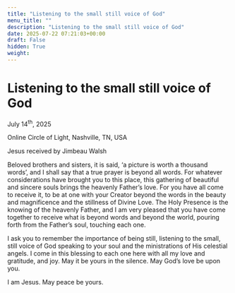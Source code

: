 ```yaml
---
title: "Listening to the small still voice of God"
menu_title: ""
description: "Listening to the small still voice of God"
date: 2025-07-22 07:21:03+00:00
draft: False
hidden: True
weight:
---
```

# Listening to the small still voice of God

July 14<sup>th</sup>, 2025

Online Circle of Light, Nashville, TN, USA

Jesus received by Jimbeau Walsh

Beloved brothers and sisters, it is said, ‘a picture is worth a thousand words’, and I shall say that a true prayer is beyond all words. For whatever considerations have brought you to this place, this gathering of beautiful and sincere souls brings the heavenly Father’s love. For you have all come to receive it, to be at one with your Creator beyond the words in the beauty and magnificence and the stillness of Divine Love. The Holy Presence is the knowing of the heavenly Father, and I am very pleased that you have come together to receive what is beyond words and beyond the world, pouring forth from the Father’s soul, touching each one.

I ask you to remember the importance of being still, listening to the small, still voice of God speaking to your soul and the ministrations of His celestial angels. I come in this blessing to each one here with all my love and gratitude, and joy. May it be yours in the silence. May God’s love be upon you.

I am Jesus. May peace be yours.
 